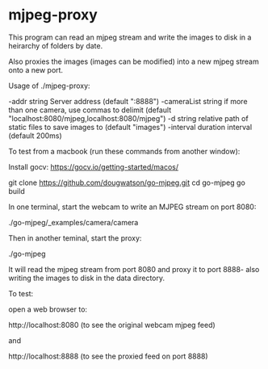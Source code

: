 # mjpeg-proxy

This program can read an mjpeg stream and write the images to disk in a heirarchy of folders by date.

Also proxies the images (images can be modified) into a new mjpeg stream onto a new port. 


Usage of ./mjpeg-proxy:

-addr string
    	Server address (default ":8888")
  -cameraList string
    	if more than one camera, use commas to delimit (default "localhost:8080/mjpeg,localhost:8080/mjpeg")
  -d string
    	relative path of static files to save images to (default "images")
  -interval duration
    	interval (default 200ms)


To test from a macbook (run these commands from another window):


Install gocv:
https://gocv.io/getting-started/macos/


git clone https://github.com/dougwatson/go-mjpeg.git
cd go-mjpeg
go build


In one terminal, start the webcam to write an MJPEG stream on port 8080:

./go-mjpeg/_examples/camera/camera

Then in another teminal, start the proxy:

./go-mjpeg

It will read the mjpeg stream from port 8080 and proxy it to port 8888- also writing the images to disk in the data directory.

To test:

open a web browser to:

http://localhost:8080 (to see the original webcam mjpeg feed)

and

http://localhost:8888 (to see the proxied feed on port 8888)
